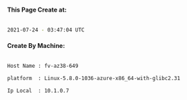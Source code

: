 
   
#### This Page Create at:

```bash

2021-07-24 - 03:47:04 UTC

```

#### Create By Machine:

```bash

Host Name : fv-az38-649

platform  : Linux-5.8.0-1036-azure-x86_64-with-glibc2.31

Ip Local  : 10.1.0.7

```

